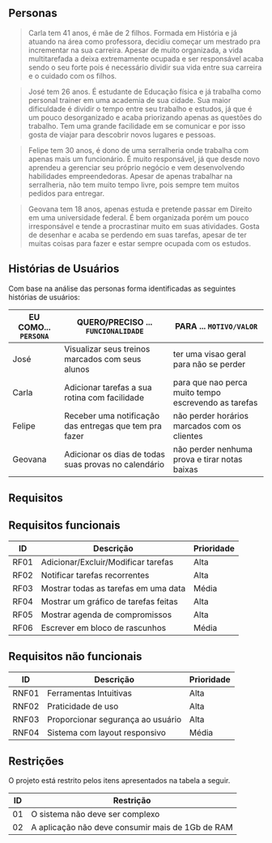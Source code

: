 
## Personas

>Carla tem 41 anos, é mãe de 2 filhos. Formada em História e já atuando na área como professora, decidiu começar um mestrado pra incrementar na sua carreira.
Apesar de muito organizada, a vida multitarefada a deixa extremamente ocupada e ser responsável acaba sendo o seu forte pois é necessário dividir sua vida entre
sua carreira e o cuidado com os filhos.

>José tem 26 anos. É estudante de Educação física e já trabalha como personal trainer em uma academia de sua cidade. Sua maior dificuldade é dividir o tempo 
entre seu trabalho e estudos, já que é um pouco desorganizado e acaba priorizando apenas as questões do trabalho. Tem uma grande facilidade em se comunicar e por 
isso gosta de viajar para descobrir novos lugares e pessoas.

>Felipe tem 30 anos, é dono de uma serralheria onde trabalha com apenas mais um funcionário. É muito responsável, já que desde novo aprendeu a gerenciar seu próprio 
negócio e vem desenvolvendo habilidades empreendedoras. Apesar de  apenas trabalhar na serralheria, não tem muito tempo livre, pois sempre tem muitos pedidos
para entregar.

>Geovana tem 18 anos, apenas estuda e pretende passar em Direito em uma universidade federal. É bem organizada porém um pouco irresponsável e tende a procrastinar 
muito em suas atividades. Gosta de desenhar e acaba se perdendo em suas tarefas, apesar de ter muitas coisas para fazer e estar sempre ocupada com os estudos.

## Histórias de Usuários

Com base na análise das personas forma identificadas as seguintes histórias de usuários:

|EU COMO... `PERSONA`| QUERO/PRECISO ... `FUNCIONALIDADE` |PARA ... `MOTIVO/VALOR`                 |
|--------------------|------------------------------------|----------------------------------------|
|José                |Visualizar seus treinos marcados com seus alunos  |  ter uma visao geral para não se perder|
|Carla               |Adicionar tarefas a sua rotina com facilidade | para que nao perca muito tempo escrevendo as tarefas |
|Felipe              |Receber uma notificação das entregas que tem pra fazer|não perder horários marcados com os clientes|
|Geovana             |Adicionar os dias de todas suas provas no calendário|não perder nenhuma prova e tirar notas baixas |



## Requisitos
## Requisitos funcionais

|ID     | Descrição                         |Prioridade |
|-------|-----------------------------------|-----------|
|RF01   |Adicionar/Excluir/Modificar tarefas|Alta       |
|RF02   |Notificar tarefas recorrentes      |Alta       |
|RF03   |Mostrar todas as tarefas em uma data|Média     |
|RF04   |Mostrar um gráfico de tarefas feitas|Alta      |
|RF05   |Mostrar agenda de compromissos      |Alta      |
|RF06   |Escrever em bloco de rascunhos      |Média     |

## Requisitos não funcionais

|ID     | Descrição                          |Prioridade|
|-------|------------------------------------|----------|
|RNF01  |Ferramentas Intuitivas              |Alta      |
|RNF02  |Praticidade de uso                  |Alta      |
|RNF03  |Proporcionar segurança ao usuário   |Alta      |
|RNF04  |Sistema com layout responsivo       |Média     |






## Restrições

O projeto está restrito pelos itens apresentados na tabela a seguir.

|ID| Restrição                                             |
|--|-------------------------------------------------------|
|01| O sistema não deve ser complexo                       |
|02| A aplicação não deve consumir mais de 1Gb de RAM      |





